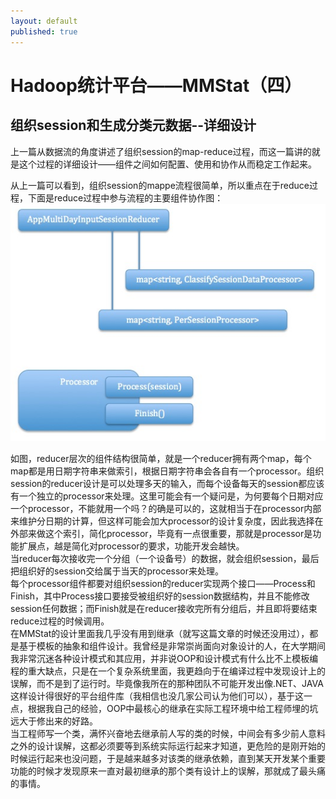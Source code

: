 ```yaml
---
layout: default
published: true
---
```


# Hadoop统计平台——MMStat（四）  

## 组织session和生成分类元数据--详细设计  
  
上一篇从数据流的角度讲述了组织session的map-reduce过程，而这一篇讲的就是这个过程的详细设计——组件之间如何配置、使用和协作从而稳定工作起来。  

从上一篇可以看到，组织session的mappe流程很简单，所以重点在于reduce过程，下面是reduce过程中参与流程的主要组件协作图：  
![组织session reducer的组件图1](/assets/component_session_reducer1.png)  
  
如图，reducer层次的组件结构很简单，就是一个reducer拥有两个map，每个map都是用日期字符串来做索引，根据日期字符串会各自有一个processor。组织session的reducer设计是可以处理多天的输入，而每个设备每天的session都应该有一个独立的processor来处理。这里可能会有一个疑问是，为何要每个日期对应一个processor，不能就用一个吗？的确是可以的，这就相当于在processor内部来维护分日期的计算，但这样可能会加大processor的设计复杂度，因此我选择在外部来做这个索引，简化processor，毕竟有一点很重要，那就是processor是功能扩展点，越是简化对processor的要求，功能开发会越快。  
当reducer每次接收完一个分组（一个设备号）的数据，就会组织session，最后把组织好的session交给属于当天的processor来处理。  
每个processor组件都要对组织session的reducer实现两个接口——Process和Finish，其中Process接口要接受被组织好的session数据结构，并且不能修改session任何数据；而Finish就是在reducer接收完所有分组后，并且即将要结束reduce过程的时候调用。  
在MMStat的设计里面我几乎没有用到继承（就写这篇文章的时候还没用过），都是基于模板的抽象和组件设计。我曾经是非常崇尚面向对象设计的人，在大学期间我非常沉迷各种设计模式和其应用，并非说OOP和设计模式有什么比不上模板编程的重大缺点，只是在一个复杂系统里面，我更趋向于在编译过程中发现设计上的误解，而不是到了运行时。毕竟像我所在的那种团队不可能开发出像.NET、JAVA这样设计得很好的平台组件库（我相信也没几家公司认为他们可以），基于这一点，根据我自己的经验，OOP中最核心的继承在实际工程环境中给工程师埋的坑远大于修出来的好路。  
当工程师写一个类，满怀兴奋地去继承前人写的类的时候，中间会有多少前人意料之外的设计误解，这都必须要等到系统实际运行起来才知道，更危险的是刚开始的时候运行起来也没问题，于是越来越多对该类的继承依赖，直到某天开发某个重要功能的时候才发现原来一直对最初继承的那个类有设计上的误解，那就成了最头痛的事情。

